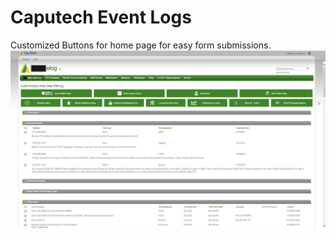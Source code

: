 # Caputech Event Logs
Customized Buttons for home page for easy form submissions.
![Caputech Home](https://github.com/JordonOsborne/Eastman/blob/main/Caputech/CaputechHome.png)
